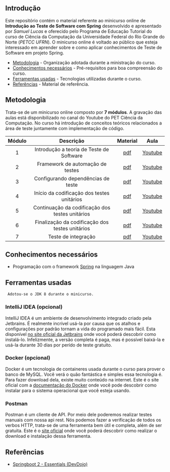 ## Introdução

Este repositório contém o material referente ao minicurso online de **Introdução ao Teste de Software com Spring** desenvolvido e apresentado por _Samuel Lucas_ e oferecido pelo Programa de Educação Tutorial do curso de Ciência da Computação da Universidade Federal do Rio Grande do Norte (_PETCC UFRN_). O minicurso online é voltado ao público que esteja interessado em aprender sobre e como aplicar conhecimentos de Teste de Software em projeto Spring.  

- [Metodologia](#metodologia) - Organização adotada durante a ministração do curso.
- [Conhecimentos necessários](#conhecimentos-necessários) - Pré-requisitos para boa compreensão do curso.
- [Ferramentas usadas](#ferramentas-usadas) - Tecnologias utilizadas durante o curso.
- [Referências](#referências) - Material de referência.


## Metodologia

Trata-se de um minicurso online composto por **7 módulos**. A gravação das aulas está disponibilizado no canal do Youtube do PET Ciência da Computação. No curso há introdução de conceitos teóricos relacionados a área de teste juntamente com implementação de código.


| Módulo |                    Descrição                    | Material |   Aula  |
|:------:|:-----------------------------------------------:|:--------:|:-------:|
|    1   |     Introdução a teoria de Teste de Software    |    [pdf](https://github.com/Samuellucas97/Minicurso-Introducao-Teste-Software-Spring/blob/master/Modulo-1/Modulo_1-Introducao-a-Teoria-de-Teste-de-Software.pdf)   | [Youtube](https://youtu.be/TQ4T8x2jMXw) |
|    2   |         Framework de automação de testes        |    [pdf](https://github.com/Samuellucas97/Minicurso-Introducao-Teste-Software-Spring/blob/master/Modulo-2/Modulo_2-Framework-de-automacao-de-Testes.pdf)   | [Youtube](https://youtu.be/IZkrN9OskHo) |
|    3   |        Configurando dependências de teste       |    [pdf](https://github.com/Samuellucas97/Minicurso-Introducao-Teste-Software-Spring/blob/master/Modulo-3/Modulo_3-Configurando-Dependencias-de-Teste.pdf)   | [Youtube](https://youtu.be/DyVMbQ4lWlk) |
|    4   |    Início da codificação dos testes unitários   |    [pdf](https://github.com/Samuellucas97/Minicurso-Introducao-Teste-Software-Spring/blob/master/Modulo-4/Modulo_4-Inicio-da-Codificacao-dos-Testes-Unitarios.pdf)   | [Youtube](https://youtu.be/m-Qz0uY6pQw) |
|    5   | Continuação da codificação dos testes unitários |    [pdf](https://github.com/Samuellucas97/Minicurso-Introducao-Teste-Software-Spring/blob/master/Modulo-5/Modulo_5-Continuacao-da-Codificacao-dos-Testes-Unitarios.pdf)   | [Youtube](https://youtu.be/gujaqKAy8EM) |
|    6   | Finalização da codificação dos testes unitários |    [pdf](https://github.com/Samuellucas97/Minicurso-Introducao-Teste-Software-Spring/blob/master/Modulo-6/Modulo_6-Finalizacao-da-Codificacao-dos-Testes-Unitarios.pdf)   | [Youtube](https://youtu.be/xinEEdJBHEU) |
|    7   |               Teste de integração               |    [pdf](https://github.com/Samuellucas97/Minicurso-Introducao-Teste-Software-Spring/blob/master/Modulo-7/Modulo_7-Teste-de-Integracao.pdf)   | [Youtube](https://youtu.be/nRvsbZDEAa4) |

## Conhecimentos necessários

 - Programação com o framework [Spring](https://spring.io/) na linguagem Java


## Ferramentas usadas
     Adotou-se o JDK 8 durante o minicurso.

### **IntelliJ IDEA** (opcional)

IntelliJ IDEA é um ambiente de desenvolvimento integrado criado pela Jetbrains. É realmente incrível usá-la por causa que os atalhos e configurações por padrão tornam a vida do programado mais fácil. Esta disponível [no site oficial da Jetbrains](https://www.jetbrains.com/pt-br/idea/download/#section=linux) onde você poderá descobrir como instalá-lo. Infelizmente, a versão completa é paga, mas é possível baixá-la e usá-la durante 30 dias por perído de teste gratuito.

### **Docker** (opcional)

Docker é um tecnologia de containeres usada durante o curso para prover o banco de MySQL. Você verá o quão fantástica e simples essa tecnologia é. Para fazer download dela, existe muito conteúdo na internet. Este é o site oficial com a [documentação do Docker](https://docs.docker.com/engine/install/) onde você pode descobrir como instalar para o sistema operacional que você esteja usando.

### Postman 

Postman é um cliente de API. Por meio dele poderemos realizar testes manuais com nossa api rest. Nós podemos fazer a verificação de todos os verbos HTTP, trata-se de uma ferramenta bem útil e completa, além de ser gratuita. Este é o [site oficial](https://www.postman.com/downloads/) onde você poderá descobrir como realizar o download e instalação dessa ferramenta.

## Referências

* [Springboot 2 - Essentials (DevDojo)](https://github.com/devdojoacademy/springboot2-essentials)

